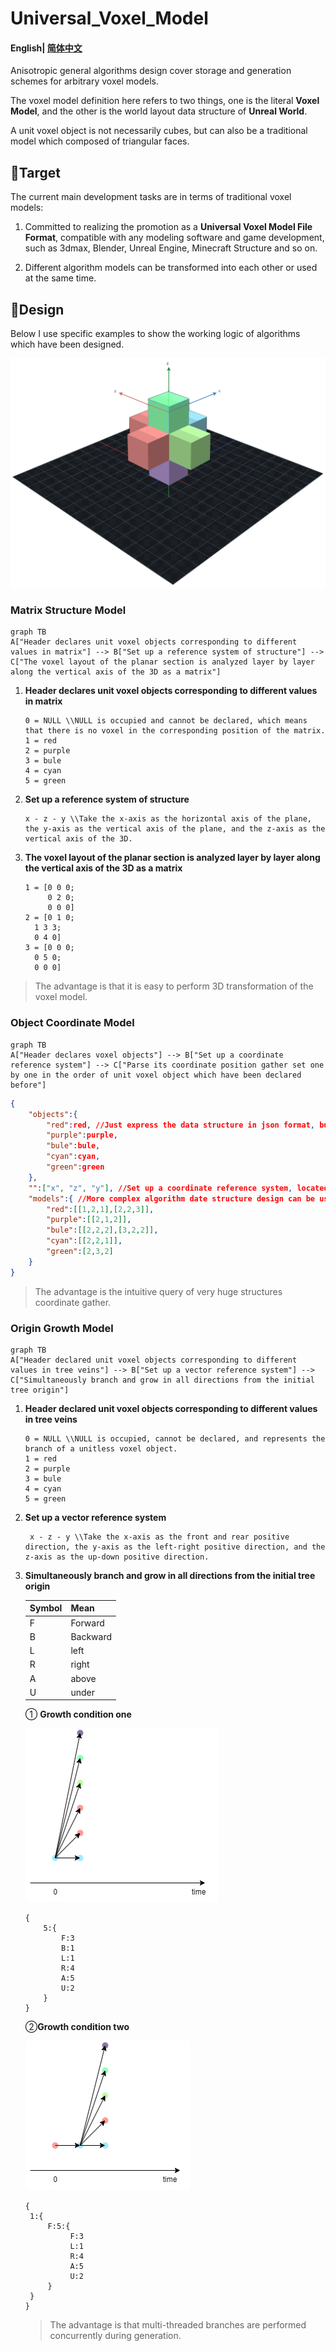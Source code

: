 # Universal_Voxel_Model

#### English| [简体中文](README_zh-cn.md)

Anisotropic general algorithms design cover storage and generation schemes for arbitrary voxel models.

The voxel model definition here refers to two things, one is the literal **Voxel Model**, and the other is the world layout data structure of **Unreal World**.

A unit voxel object is not necessarily cubes, but can also be a traditional model which composed of triangular faces.

##  🎯Target

The current main development tasks are in terms of traditional voxel models:

1. Committed to realizing the promotion as a **Universal Voxel Model File Format**, compatible with any modeling software and game development, such as 3dmax, Blender, Unreal Engine, Minecraft Structure and so on.

2. Different algorithm models can be transformed into each other or used at the same time.

## 🎨Design

Below I use specific examples to show the working logic of algorithms which have been designed.

![six_vector_model](assets\six_vector_model_alpha.png)

### Matrix Structure Model

```mermaid
graph TB
A["Header declares unit voxel objects corresponding to different values in matrix"] --> B["Set up a reference system of structure"] --> C["The voxel layout of the planar section is analyzed layer by layer along the vertical axis of the 3D as a matrix"] 
```

1. **Header declares unit voxel objects corresponding to different values in matrix**

   ```
   0 = NULL \\NULL is occupied and cannot be declared, which means that there is no voxel in the corresponding position of the matrix.
   1 = red
   2 = purple
   3 = bule
   4 = cyan
   5 = green
   ```

2. **Set up a reference system of structure**

   ```
   x - z - y \\Take the x-axis as the horizontal axis of the plane, the y-axis as the vertical axis of the plane, and the z-axis as the vertical axis of the 3D.
   ```

3. **The voxel layout of the planar section is analyzed layer by layer along the vertical axis of the 3D as a matrix**

   ```
   1 = [0 0 0;
        0 2 0;
        0 0 0]
   2 = [0 1 0;
   	 1 3 3;
   	 0 4 0]
   3 = [0 0 0;
   	 0 5 0;
   	 0 0 0]
   ```

> The advantage is that it is easy to perform 3D transformation of the voxel model.

### Object Coordinate Model

```mermaid
graph TB
A["Header declares voxel objects"] --> B["Set up a coordinate reference system"] --> C["Parse its coordinate position gather set one by one in the order of unit voxel object which have been declared before"] 
```

```json
{
    "objects":{
        "red":red, //Just express the data structure in json format, but not json, where red without quotes is an object instead of a string.
		"purple":purple,
        "bule":bule,
        "cyan":cyan,
        "green":green
    },
    "":["x", "z", "y"], //Set up a coordinate reference system, located at the polar corners. Take the x-axis as the horizontal axis of the plane, the y-axis as the vertical axis of the plane, and the z-axis as the vertical axis of the 3D, and the coordinates of the origin are (1, 1, 1). 0 is occupied, used to abolish the coordinate point.
    "models":{ //More complex algorithm date structure design can be used to pursue faster parsing and storage of coordinates gather.
        "red":[[1,2,1],[2,2,3]],
        "purple":[[2,1,2]],
        "bule":[[2,2,2],[3,2,2]],
        "cyan":[[2,2,1]],
        "green":[2,3,2]
    }
}
```

>  The advantage is the intuitive query of very huge structures coordinate gather.

### Origin Growth Model

```mermaid
graph TB
A["Header declared unit voxel objects corresponding to different values in tree veins"] --> B["Set up a vector reference system"] --> C["Simultaneously branch and grow in all directions from the initial tree origin"]
```

1. **Header declared unit voxel objects corresponding to different values in tree veins**

    ```
    0 = NULL \\NULL is occupied, cannot be declared, and represents the branch of a unitless voxel object.
    1 = red
    2 = purple
    3 = bule
    4 = cyan
    5 = green
    ```

2. **Set up a vector reference system**

   ```
    x - z - y \\Take the x-axis as the front and rear positive direction, the y-axis as the left-right positive direction, and the z-axis as the up-down positive direction.
   ```

3. **Simultaneously branch and grow in all directions from the initial tree origin**

   | Symbol | Mean     |
   | ------ | -------- |
   | F      | Forward  |
   | B      | Backward |
   | L      | left     |
   | R      | right    |
   | A      | above    |
   | U      | under    |

   ① **Growth condition one**

   ![tree_growth_model_timing_diagram_1](assets\tree_growth_model_timing_diagram_1.png)

   ```
   {
       5:{
           F:3
           B:1
           L:1
           R:4
           A:5
           U:2
       }
   }
   ```

   ②**Growth condition two**

   ![tree_growth_model_timing_diagram_2](assets\tree_growth_model_timing_diagram_2.png)

   ```
   {
   	1:{
   		F:5:{
   			 F:3
           	 L:1
           	 R:4
           	 A:5
           	 U:2
   		}
   	}
   }
   ```

   > The advantage is that multi-threaded branches are performed concurrently during generation.

